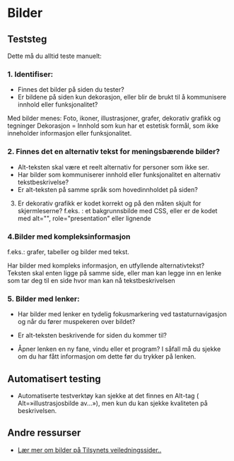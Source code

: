 # Bilder

## Teststeg
Dette må du alltid teste manuelt:

### 1. Identifiser: 
* Finnes det bilder på siden du tester?
* Er bildene på siden kun dekorasjon, eller blir de brukt til å kommunisere innhold eller funksjonalitet?  

Med bilder menes: Foto, ikoner, illustrasjoner, grafer, dekorativ grafikk og tegninger 
Dekorasjon = Innhold som kun har et estetisk formål, som ikke inneholder informasjon eller funksjonalitet. 


### 2. Finnes det en alternativ tekst for meningsbærende bilder?
* Alt-teksten skal være et reelt alternativ for personer som ikke ser.  
* Har bilder som kommuniserer innhold eller funksjonalitet en alternativ tekstbeskrivelse? 
* Er alt-teksten på samme språk som hovedinnholdet på siden? 

3. Er dekorativ grafikk er kodet korrekt og på den måten skjult for skjermleserne? 
f.eks. : et bakgrunnsbilde med CSS, eller er de kodet med alt="", role="presentation" eller lignende  
  
### 4.Bilder med kompleksinformasjon  
f.eks.:  grafer, tabeller og bilder med tekst. 

Har bilder med kompleks informasjon, en utfyllende alternativtekst?  
Teksten skal enten ligge på samme side, eller man kan legge inn en lenke som tar deg til en side hvor man kan nå tekstbeskrivelsen  



### 5. Bilder med lenker: 

* Har bilder med lenker en tydelig fokusmarkering ved tastaturnavigasjon og når du fører muspekeren over bildet? 

* Er alt-teksten beskrivende for siden du kommer til? 

* Åpner lenken en ny fane, vindu eller et program? I såfall må du sjekke om du har fått  informasjon om dette før du trykker på lenken. 


## Automatisert testing
* Automatiserte testverktøy kan sjekke at det finnes en Alt-tag ( Alt=»illustrasjosbilde av...»), men kun du kan sjekke kvaliteten på beskrivelsen.  


## Andre ressurser
* [Lær mer om bilder på Tilsynets veiledningssider.. ](https://uu.difi.no/krav-og-regelverk/kom-i-gang/hvordan-teste-universell-utforming-av-ditt-nettsted#bilder)




